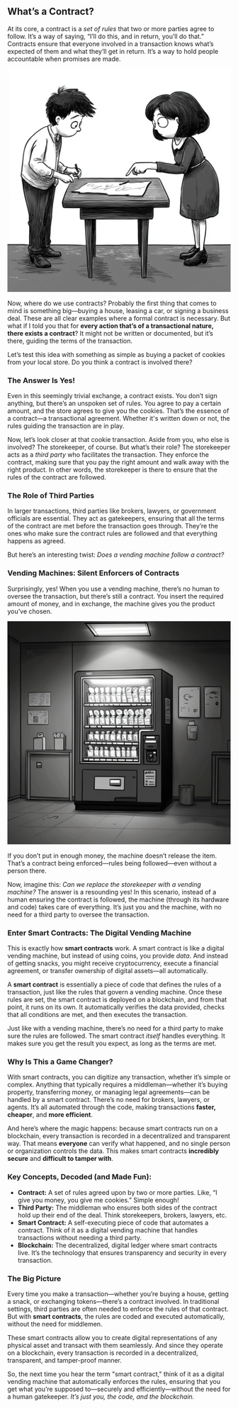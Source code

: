 ## What’s a Contract?

At its core, a contract is a _set of rules_ that two or more parties agree to follow. It’s a way of saying, “I’ll do this, and in return, you’ll do that.” Contracts ensure that everyone involved in a transaction knows what’s expected of them and what they’ll get in return. It’s a way to hold people accountable when promises are made.

![contract.png](https://raw.githubusercontent.com/SethuRamanOmanakuttan/web3-compass-data-repo/main/explainers/making-contracts-smart/img/contract.png)

Now, where do we use contracts? Probably the first thing that comes to mind is something big—buying a house, leasing a car, or signing a business deal. These are all clear examples where a formal contract is necessary. But what if I told you that for **every action that’s of a transactional nature, there exists a contract**? It might not be written or documented, but it’s there, guiding the terms of the transaction.

Let’s test this idea with something as simple as buying a packet of cookies from your local store. Do you think a contract is involved there?

### The Answer Is Yes!

Even in this seemingly trivial exchange, a contract exists. You don’t sign anything, but there’s an unspoken set of rules. You agree to pay a certain amount, and the store agrees to give you the cookies. That’s the essence of a contract—a transactional agreement. Whether it's written down or not, the rules guiding the transaction are in play.

Now, let’s look closer at that cookie transaction. Aside from you, who else is involved? The storekeeper, of course. But what’s their role? The storekeeper acts as a _third party_ who facilitates the transaction. They enforce the contract, making sure that you pay the right amount and walk away with the right product. In other words, the storekeeper is there to ensure that the rules of the contract are followed.

### The Role of Third Parties

In larger transactions, third parties like brokers, lawyers, or government officials are essential. They act as gatekeepers, ensuring that all the terms of the contract are met before the transaction goes through. They’re the ones who make sure the contract rules are followed and that everything happens as agreed.

But here’s an interesting twist: _Does a vending machine follow a contract?_

### Vending Machines: Silent Enforcers of Contracts

Surprisingly, yes! When you use a vending machine, there’s no human to oversee the transaction, but there’s still a contract. You insert the required amount of money, and in exchange, the machine gives you the product you’ve chosen.

![vending-machine.png](https://raw.githubusercontent.com/SethuRamanOmanakuttan/web3-compass-data-repo/main/explainers/making-contracts-smart/img/vending-machine.png)

If you don’t put in enough money, the machine doesn’t release the item. That’s a contract being enforced—rules being followed—even without a person there.

Now, imagine this: _Can we replace the storekeeper with a vending machine?_ The answer is a resounding yes! In this scenario, instead of a human ensuring the contract is followed, the machine (through its hardware and code) takes care of everything. It’s just you and the machine, with no need for a third party to oversee the transaction.

### Enter Smart Contracts: The Digital Vending Machine

This is exactly how **smart contracts** work. A smart contract is like a digital vending machine, but instead of using coins, you provide _data_. And instead of getting snacks, you might receive cryptocurrency, execute a financial agreement, or transfer ownership of digital assets—all automatically.

A **smart contract** is essentially a piece of code that defines the rules of a transaction, just like the rules that govern a vending machine. Once these rules are set, the smart contract is deployed on a blockchain, and from that point, it runs on its own. It automatically verifies the data provided, checks that all conditions are met, and then executes the transaction.

Just like with a vending machine, there’s no need for a third party to make sure the rules are followed. The smart contract _itself_ handles everything. It makes sure you get the result you expect, as long as the terms are met.

### Why Is This a Game Changer?

With smart contracts, you can digitize any transaction, whether it’s simple or complex. Anything that typically requires a middleman—whether it’s buying property, transferring money, or managing legal agreements—can be handled by a smart contract. There’s no need for brokers, lawyers, or agents. It’s all automated through the code, making transactions **faster, cheaper**, and **more efficient**.

And here’s where the magic happens: because smart contracts run on a blockchain, every transaction is recorded in a decentralized and transparent way. That means **everyone** can verify what happened, and no single person or organization controls the data. This makes smart contracts **incredibly secure** and **difficult to tamper with**.

### Key Concepts, Decoded (and Made Fun):

*   **Contract:** A set of rules agreed upon by two or more parties. Like, “I give you money, you give me cookies.” Simple enough!
*   **Third Party:** The middleman who ensures both sides of the contract hold up their end of the deal. Think storekeepers, brokers, lawyers, etc.
*   **Smart Contract:** A self-executing piece of code that automates a contract. Think of it as a digital vending machine that handles transactions without needing a third party.
*   **Blockchain:** The decentralized, digital ledger where smart contracts live. It’s the technology that ensures transparency and security in every transaction.

### The Big Picture

Every time you make a transaction—whether you’re buying a house, getting a snack, or exchanging tokens—there’s a contract involved. In traditional settings, third parties are often needed to enforce the rules of that contract. But with **smart contracts**, the rules are coded and executed automatically, without the need for middlemen.

These smart contracts allow you to create digital representations of any physical asset and transact with them seamlessly. And since they operate on a blockchain, every transaction is recorded in a decentralized, transparent, and tamper-proof manner.

So, the next time you hear the term "smart contract," think of it as a digital vending machine that automatically enforces the rules, ensuring that you get what you’re supposed to—securely and efficiently—without the need for a human gatekeeper. _It’s just you, the code, and the blockchain._